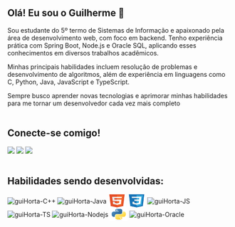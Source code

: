 ## Olá! Eu sou o Guilherme 👋

Sou estudante do 5º termo de Sistemas de Informação e apaixonado pela área de desenvolvimento web, com foco em backend. Tenho experiência prática com Spring Boot, Node.js e Oracle SQL, aplicando esses conhecimentos em diversos trabalhos acadêmicos.

Minhas principais habilidades incluem resolução de problemas e desenvolvimento de algoritmos, além de experiência em linguagens como C, Python, Java, JavaScript e TypeScript.

Sempre busco aprender novas tecnologias e aprimorar minhas habilidades para me tornar um desenvolvedor cada vez mais completo
<br> <br>
## Conecte-se comigo!
<div> 
  <a href="https://www.linkedin.com/in/guilherme-horta-1a6946269/" target="_blank"><img src="https://img.shields.io/badge/LinkedIn-0077B5?style=for-the-badge&logo=linkedin&logoColor=white" target="_blank"></a> 
  <a href = "mailto:ghorta800@gmail.com"><img src="https://img.shields.io/badge/Gmail-D14836?style=for-the-badge&logo=gmail&logoColor=white" target="_blank"></a>
  <a href="https://www.instagram.com/gui_horta22/" target="_blank"><img src="https://img.shields.io/badge/-Instagram-%23E4405F?style=for-the-badge&logo=instagram&logoColor=white" target="_blank"></a>
</div> <br>
  
  ## Habilidades sendo desenvolvidas:

<div style="display: inline_block">
  <img align="center" alt="guiHorta-C++" height="30" width="40" src="https://cdn.jsdelivr.net/gh/devicons/devicon@latest/icons/cplusplus/cplusplus-original.svg">
  <img align="center" alt="guiHorta-Java" height="30" width="40" src="https://cdn.jsdelivr.net/gh/devicons/devicon@latest/icons/java/java-original.svg">
  <img align="center" alt="guiHorta-HTML" height="30" width="40" src="https://raw.githubusercontent.com/devicons/devicon/master/icons/html5/html5-original.svg">
  <img align="center" alt="guiHorta-CSS" height="30" width="40" src="https://raw.githubusercontent.com/devicons/devicon/master/icons/css3/css3-original.svg">
  <img align="center" alt="guiHorta-JS" height="30" width="40" src="https://cdn.jsdelivr.net/gh/devicons/devicon@latest/icons/javascript/javascript-original.svg"> 
  <img align="center" alt="guiHorta-TS" height="30" width="40" src="https://cdn.jsdelivr.net/gh/devicons/devicon@latest/icons/typescript/typescript-plain.svg" />
  <img align="center" alt="guiHorta-Nodejs" height="30" width="40" src="https://cdn.jsdelivr.net/gh/devicons/devicon@latest/icons/nodejs/nodejs-original-wordmark.svg">
  <img align="center" alt="guiHorta-Python" height="30" width="40" src="https://raw.githubusercontent.com/devicons/devicon/master/icons/python/python-original.svg">
  <img align="center" alt="guiHorta-Oracle" height="30" width="40" src="https://cdn.jsdelivr.net/gh/devicons/devicon@latest/icons/oracle/oracle-original.svg">
</div> <br>

